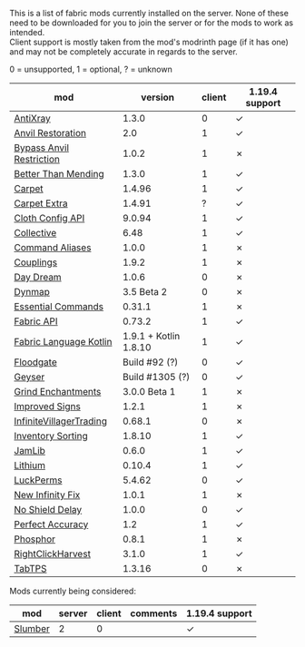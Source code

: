 This is a list of fabric mods currently installed on the server. None of these need to be downloaded for you to join the server or for the mods to work as intended. <br>
Client support is mostly taken from the mod's modrinth page (if it has one) and may not be completely accurate in regards to the server.

0 = unsupported, 1 = optional, ? = unknown

| mod | version | client | 1.19.4 support |
| --- | --- | --- | --- |
| [AntiXray](https://modrinth.com/mod/anti-xray) | 1.3.0 | 0 | &check; |
| [Anvil Restoration](https://modrinth.com/mod/anvil-restoration) | 2.0 | 1 | &check; |
| [Bypass Anvil Restriction](https://www.curseforge.com/minecraft/mc-mods/bypass-anvil-restriction) | 1.0.2 | 1 | &cross; |
| [Better Than Mending](https://modrinth.com/mod/better-than-mending) | 1.3.0 | 1 | &check; |
| [Carpet](https://modrinth.com/mod/carpet) | 1.4.96 | 1 | &check; |
| [Carpet Extra](https://github.com/gnembon/carpet-extra) | 1.4.91 | ? | &check; |
| [Cloth Config API](https://modrinth.com/mod/cloth-config/) | 9.0.94 | 1 | &check; |
| [Collective](https://modrinth.com/mod/collective) | 6.48 | 1 | &check; |
| [Command Aliases](https://modrinth.com/mod/commandaliases) | 1.0.0 | 1 | &cross; |
| [Couplings](https://modrinth.com/mod/couplings) | 1.9.2 | 1 | &cross; |
| [Day Dream](https://modrinth.com/mod/day-dream) | 1.0.6 | 0 | &cross; |
| [Dynmap](https://www.curseforge.com/minecraft/mc-mods/dynmapforge) | 3.5 Beta 2 | 0 | &cross; |
| [Essential Commands](https://modrinth.com/mod/essential-commands) | 0.31.1 | 1 | &cross; |
| [Fabric API](https://modrinth.com/mod/fabric-api) | 0.73.2 | 1 | &check; |
| [Fabric Language Kotlin](https://modrinth.com/mod/fabric-language-kotlin/) | 1.9.1 + Kotlin 1.8.10 | 1 | &check; |
| [Floodgate](https://github.com/GeyserMC/Floodgate-Fabric) | Build #92 (?) | 0 | &check; |
| [Geyser](https://geysermc.org/) | Build #1305 (?) | 0 | &check; |
| [Grind Enchantments](https://modrinth.com/mod/grind-enchantments) |  3.0.0 Beta 1 | 1 | &cross; |
| [Improved Signs](https://modrinth.com/mod/improved-signs) | 1.2.1 | 1 | &cross; |
| [InfiniteVillagerTrading](https://modrinth.com/mod/infinitevillagertrading) |  0.68.1 | 0 | &cross; |
| [Inventory Sorting](https://modrinth.com/mod/inventory-sorting) | 1.8.10 | 1 | &check; |
| [JamLib](https://modrinth.com/mod/jamlib) | 0.6.0 | 1 | &check; |
| [Lithium](https://modrinth.com/mod/lithium) | 0.10.4 | 1 | &check; |
| [LuckPerms](https://luckperms.net/) | 5.4.62 | 0 | &check; |
| [New Infinity Fix](https://modrinth.com/mod/new-infinity-fix) | 1.0.1 | 1 | &cross; |
| [No Shield Delay](https://modrinth.com/mod/no-shield-delay) | 1.0.0 | 0 | &check; |
| [Perfect Accuracy](https://modrinth.com/mod/perfect-accuracy) | 1.2 | 1 | &check; |
| [Phosphor](https://modrinth.com/mod/phosphor) | 0.8.1 | 1 | &cross; |
| [RightClickHarvest](https://modrinth.com/mod/rightclickharvest) | 3.1.0 | 1 | &check; |
| [TabTPS](https://modrinth.com/plugin/tabtps) | 1.3.16 | 0 | &cross; |

Mods currently being considered:

| mod | server | client | comments | 1.19.4 support |
| --- | --- | --- | --- | --- |
| [Slumber](https://modrinth.com/mod/slumber) | 2 | 0 | | &check; |
